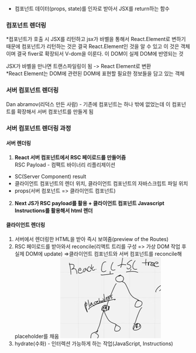 - 컴포넌트
  데이터(props, state)를 인자로 받아서 JSX를 return하는 함수

### 컴포넌트 렌더링

\*컴포넌트가 호출 시 JSX를 리턴하고 jsx가 바벨을 통해서 React.Element로 변하기 때문에 컴포넌트가 리턴하는 것은 결국 React.Element인 것을 알 수 있고 이 것은 객체이며 결국 fiver로 확장되서 V-dom을 이룬다.
이 DOM이 실제 DOM에 반영되는 것

JSX가 바벨을 만나면 트랜스파일링이 됨 -> React Element로 변환<br/>
\*React Element는 DOM에 관련된 DOM에 표현할 필요한 정보들을 담고 있는 객체

### 서버 컴포넌트 렌더링

Dan abramov(리덕스 만든 사람) - 기존에 컴포넌트는 하나 밖에 없었는데 이 컴포넌트를 확장해서 서버 컴포넌트를 만들게 됨

### 서버 컴포넌트 렌더링 과정

#### 서버 렌더링

1. <strong>React 서버 컴포넌트에서 RSC 페이로드를 만들어줌</strong><br/>
   RSC Payload - 컴팩트 바이너리 리플리제이션

- SC(Server Component) result
- 클라이언트 컴포넌트의 렌더 위치, 클라이언트 컴포넌트의 자바스크립트 파일 위치
- props(서버 컴포넌트 => 클라이언트 컴포넌트)

2. <strong>Next JS가 RSC payload를 활용 + 클라이언트 컴포넌트 Javascript Instructions를 활용해서 html 렌더</strong>

#### 클라이언트 렌더링

1. 서버에서 렌더링한 HTML을 받아 즉시 보여줌(preview of the Routes)
2. RSC 페이로드를 받아와서 reconcile(리액트 트리를 구성 => 가상 DOM 작업 후 실제 DOM에 update)
   =>클라이언트 컴포넌트와 서버 컴포넌트를 reconcile해 placeholder를 채움
   ![alt text](image-2.png)
3. hydrate(수화) - 인터렉션 가능하게 하는 작업(JavaScript, Instructions)
